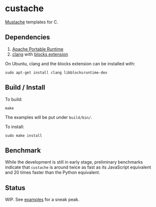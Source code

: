 # custache

[Mustache](http://mustache.github.io/) templates for C.

## Dependencies

1. [Apache Portable Runtime](https://apr.apache.org/)
2. [clang](http://clang.llvm.org/) with [blocks extension](http://en.wikipedia.org/wiki/Blocks_%28C_language_extension%29)

On Ubuntu, clang and the blocks extension can be installed with:

    sudo apt-get install clang libblocksruntime-dev

## Build / Install

To build:

    make

The examples will be put under `build/bin/`.

To install:

    sudo make install

## Benchmark

While the development is still in early stage, preliminary benchmarks indicate that `custache` is around twice as fast as its JavaScript equivalent and 20 times faster than the Python equivalent.

## Status

WIP.  See [examples](/examples) for a sneak peak.

